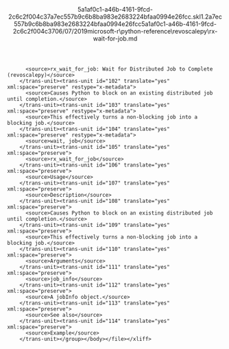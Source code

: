 <?xml version="1.0"?><xliff version="1.2" xmlns="urn:oasis:names:tc:xliff:document:1.2" xmlns:xsi="http://www.w3.org/2001/XMLSchema-instance" xsi:schemaLocation="urn:oasis:names:tc:xliff:document:1.2 xliff-core-1.2-transitional.xsd"><file datatype="xml" original="rx-wait-for-job.md" source-language="en-US" target-language="en-US"><header><tool tool-id="mdxliff" tool-name="mdxliff" tool-version="1.0-4e81c41" tool-company="Microsoft" /><xliffext:skl_file_name xmlns:xliffext="urn:microsoft:content:schema:xliffextensions">5a1af0c1-a46b-4161-9fcd-2c6c2f004c37a7ec557b9c6b8ba983e2683224bfaa0994e26fcc.skl</xliffext:skl_file_name><xliffext:version xmlns:xliffext="urn:microsoft:content:schema:xliffextensions">1.2</xliffext:version><xliffext:ms.openlocfilehash xmlns:xliffext="urn:microsoft:content:schema:xliffextensions">a7ec557b9c6b8ba983e2683224bfaa0994e26fcc</xliffext:ms.openlocfilehash><xliffext:ms.sourcegitcommit xmlns:xliffext="urn:microsoft:content:schema:xliffextensions">5a1af0c1-a46b-4161-9fcd-2c6c2f004c37</xliffext:ms.sourcegitcommit><xliffext:ms.lasthandoff xmlns:xliffext="urn:microsoft:content:schema:xliffextensions">06/07/2019</xliffext:ms.lasthandoff><xliffext:ms.openlocfilepath xmlns:xliffext="urn:microsoft:content:schema:xliffextensions">microsoft-r\python-reference\revoscalepy\rx-wait-for-job.md</xliffext:ms.openlocfilepath></header><body><group id="content" extype="content"><trans-unit id="101" translate="yes" xml:space="preserve" restype="x-metadata">
          <source>rx_wait_for_job: Wait for Distributed Job to Complete (revoscalepy)</source>
        </trans-unit><trans-unit id="102" translate="yes" xml:space="preserve" restype="x-metadata">
          <source>Causes Python to block on an existing distributed job until completion.</source>
        </trans-unit><trans-unit id="103" translate="yes" xml:space="preserve" restype="x-metadata">
          <source>This effectively turns a non-blocking job into a blocking job.</source>
        </trans-unit><trans-unit id="104" translate="yes" xml:space="preserve" restype="x-metadata">
          <source>wait, job</source>
        </trans-unit><trans-unit id="105" translate="yes" xml:space="preserve">
          <source>rx_wait_for_job</source>
        </trans-unit><trans-unit id="106" translate="yes" xml:space="preserve">
          <source>Usage</source>
        </trans-unit><trans-unit id="107" translate="yes" xml:space="preserve">
          <source>Description</source>
        </trans-unit><trans-unit id="108" translate="yes" xml:space="preserve">
          <source>Causes Python to block on an existing distributed job until completion.</source>
        </trans-unit><trans-unit id="109" translate="yes" xml:space="preserve">
          <source>This effectively turns a non-blocking job into a blocking job.</source>
        </trans-unit><trans-unit id="110" translate="yes" xml:space="preserve">
          <source>Arguments</source>
        </trans-unit><trans-unit id="111" translate="yes" xml:space="preserve">
          <source>job_info</source>
        </trans-unit><trans-unit id="112" translate="yes" xml:space="preserve">
          <source>A jobInfo object.</source>
        </trans-unit><trans-unit id="113" translate="yes" xml:space="preserve">
          <source>See also</source>
        </trans-unit><trans-unit id="114" translate="yes" xml:space="preserve">
          <source>Example</source>
        </trans-unit></group></body></file></xliff>